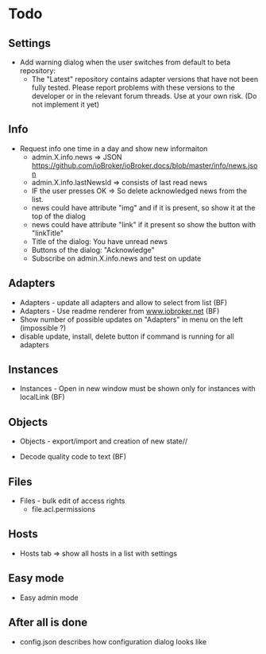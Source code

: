 # Todo

## Settings
- Add warning dialog when the user switches from default to beta repository:
  - The "Latest" repository contains adapter versions that have not been fully tested. Please report problems with these versions to the developer or in the relevant forum threads. Use at your own risk. (Do not implement it yet)

## Info
- Request info one time in a day and show new informaiton
  - admin.X.info.news => JSON https://github.com/ioBroker/ioBroker.docs/blob/master/info/news.json
  - admin.X.info.lastNewsId => consists of last read news
  - IF the user presses OK => So delete acknowledged news from the list.
  - news could have attribute "img" and if it is present, so show it at the top of the dialog
  - news could have attribute "link" if it present so show the button with "linkTitle"
  - Title of the dialog: You have unread news
  - Buttons of the dialog: "Acknowledge"
  - Subscribe on admin.X.info.news and test on update

## Adapters
- Adapters - update all adapters and allow to select from list (BF)
- Adapters - Use readme renderer from www.iobroker.net (BF)
- Show number of possible updates on "Adapters" in menu on the left (impossible ?)
- disable update, install, delete button if command is running for all adapters

## Instances  
- Instances - Open in new window must be shown only for instances with localLink (BF)
<!-- - Sentry disabled => common.disableDataReporting = true common.plugins.senty -->
<!-- - compactGroup => 
  - with controller (0)
  - default (1) (if null of undefined)
  - 2 -->

## Objects
- Objects - export/import and creation of new state//
<!-- - Objects - edit of access control (similar to files)
  - obj.acl.object 
    - 0x2 => write everyone, 
    - 0x4 => read everyone
    - 0x20 => write group
    - 0x40 => read group
    - 0x200 => read owner
    - 0x400 => read owner
  - if (obj.acl.object & 0x40) => read group possible 
  - Set flag => obj.acl.object | 0x40
  - Clear flag => obj.acl.object & (~0x40)

  - obj.acl.state -->
<!-- - Objects - Add clear button by all text (and maybe select) filter fields// -->
- Decode quality code to text (BF)
<!-- - Replace all this.props.t() with this.texts.my_text... for often translations// -->


## Files
- Files - bulk edit of access rights
  - file.acl.permissions
## Hosts  
- Hosts tab => show all hosts in a list with settings

## Easy mode
- Easy admin mode

## After all is done
- config.json describes how configuration dialog looks like
